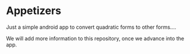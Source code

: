 Appetizers
==========

Just a simple android app to convert quadratic forms to other forms....

We will add more information to this repository, once we advance into the app.
